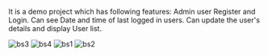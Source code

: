 It is a demo project which has following features:
Admin user Register and Login.
Can see Date and time of last logged in users.
Can update the user's details and display User list.

![bs3](https://user-images.githubusercontent.com/23486819/114662269-0396fc00-9d16-11eb-9dff-1c411599260d.png)
![bs4](https://user-images.githubusercontent.com/23486819/114662281-07c31980-9d16-11eb-9cb6-8a654c999757.png)
![bs1](https://user-images.githubusercontent.com/23486819/114662286-0abe0a00-9d16-11eb-9fac-d288b55ccc48.png)
![bs2](https://user-images.githubusercontent.com/23486819/114662293-0e519100-9d16-11eb-9910-e283e078e652.png)
